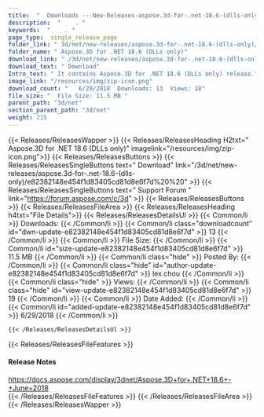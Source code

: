 ```yaml
---
title:  "  Downloads ---New-Releases-aspose.3d-for-.net-18.6-(dlls-only) . " 
description:  "    . " 
keywords:  "    . " 
page_type:  single_release_page
folder_link: " 3d/net/new-releases/aspose.3d-for-.net-18.6-(dlls-only)/"
folder_name: " Aspose.3D for .NET 18.6 (DLLs only)"
download_link: " /3d/net/new-releases/aspose.3d-for-.net-18.6-(dlls-only)/e82382148e454f1d83405cd81d8e6f7d"
download_text: " Download"
Intro_text: " It contains Aspose.3D for .NET 18.6 (DLLs only) release."
image_link: "/resources/img/zip-icon.png"
download_count: "   6/29/2018  Downloads: 13  Views: 18"
file_size: "  File Size: 11.5 MB "
parent_path: "3d/net"
section_parent_path: "3d/net"
weight: 215
---
```


{{< Releases/ReleasesWapper >}}
  {{< Releases/ReleasesHeading H2txt=" Aspose.3D for .NET 18.6 (DLLs only)" imagelink="/resources/img/zip-icon.png">}}
  {{< Releases/ReleasesButtons >}}
    {{< Releases/ReleasesSingleButtons text=" Download" link="/3d/net/new-releases/aspose.3d-for-.net-18.6-(dlls-only)/e82382148e454f1d83405cd81d8e6f7d%20%20" >}}
    {{< Releases/ReleasesSingleButtons text=" Support Forum " link="https://forum.aspose.com/c/3d" >}}
  {{< Releases/ReleasesButtons >}}
  {{< Releases/ReleasesFileArea >}}
    {{< Releases/ReleasesHeading h4txt="File Details">}}
    {{< Releases/ReleasesDetailsUl >}}
            {{< Common/li  >}} Downloads: {{< /Common/li >}} 
      {{< Common/li class="downloadcount" id="dwn-update-e82382148e454f1d83405cd81d8e6f7d" >}} 13 {{< /Common/li >}} 
      {{< Common/li  >}} File Size: {{< /Common/li >}} 
      {{< Common/li id="size-update-e82382148e454f1d83405cd81d8e6f7d" >}} 11.5 MB {{< /Common/li >}} 
      {{< Common/li  class="hide" >}} Posted By: {{< /Common/li >}} 
      {{< Common/li class="hide" id="author-update-e82382148e454f1d83405cd81d8e6f7d" >}} lex.chou {{< /Common/li >}} 
      {{< Common/li class="hide"  >}} Views: {{< /Common/li >}} 
      {{< Common/li class="hide" id="view-update-e82382148e454f1d83405cd81d8e6f7d" >}} 19 {{< /Common/li >}} 
      {{< Common/li  >}} Date Added: {{< /Common/li >}} 
      {{< Common/li id="added-update-e82382148e454f1d83405cd81d8e6f7d" >}} 6/29/2018 {{< /Common/li >}} 

    {{< /Releases/ReleasesDetailsUl >}}

  {{< Releases/ReleasesFileFeatures >}}
      <h4>Release Notes</h4><div><a href="https://docs.aspose.com/display/3dnet/Aspose.3D+for+.NET+18.6+-+June+2018">https://docs.aspose.com/display/3dnet/Aspose.3D+for+.NET+18.6+-+June+2018</a></div>
  {{< /Releases/ReleasesFileFeatures >}}
 {{< /Releases/ReleasesFileArea >}}
{{< /Releases/ReleasesWapper >}}


